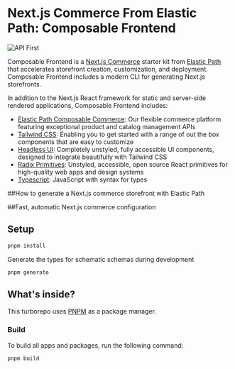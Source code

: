 # Next.js Commerce From Elastic Path: Composable Frontend

![API First](https://github.com/elasticpath/mason/assets/3082064/8be38417-6b96-4228-ba6e-e5472e049b27)

Composable Frontend is a [Next.js Commerce](https://vercel.com/templates/next.js/nextjs-commerce) starter kit from [Elastic Path](https://www.elasticpath.com/) that accelerates storefront creation, customization, and deployment. Composable Frontend includes a modern CLI for generating Next.js storefronts.

In addition to the Next.js React framework for static and server-side rendered applications, Composable Frontend includes:

- [Elastic Path Composable Commerce](https://www.elasticpath.com/products): Our flexible commerce platform featuring exceptional product and catalog management APIs
- [Tailwind CSS](https://tailwindcss.com/): Enabling you to get started with a range of out the box components that are easy to customize
- [Headless UI](https://headlessui.com/): Completely unstyled, fully accessible UI components, designed to integrate beautifully with Tailwind CSS
- [Radix Primitives](https://www.radix-ui.com/primitives): Unstyled, accessible, open source React primitives for high-quality web apps and design systems
- [Typescript](https://www.typescriptlang.org/): JavaScript with syntax for types

##How to generate a Next.js commerce storefront with Elastic Path

##Fast, automatic Next.js commerce configuration



## Setup

```bash
pnpm install
```

Generate the types for schematic schemas during development
```bash
pnpm generate
```

## What's inside?

This turborepo uses [PNPM](https://pnpm.io/) as a package manager.

### Build

To build all apps and packages, run the following command:

```bash
pnpm build
```
